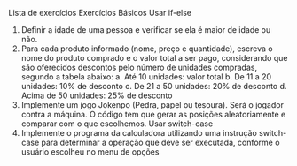Lista de exercícios
Exercícios Básicos
Usar if-else
1) Definir a idade de uma pessoa e verificar se ela é maior de idade ou 
não.
2) Para cada produto informado (nome, preço e quantidade), escreva o 
nome do produto comprado e o valor total a ser pago, considerando 
que são oferecidos descontos pelo número de unidades compradas, 
segundo a tabela abaixo:
a. Até 10 unidades: valor total
b. De 11 a 20 unidades: 10% de desconto
c. De 21 a 50 unidades: 20% de desconto
d. Acima de 50 unidades: 25% de desconto
3) Implemente um jogo Jokenpo (Pedra, papel ou tesoura). Será o 
jogador contra a máquina. O código tem que gerar as posições 
aleatoriamente e comparar com o que escolhemos.
Usar switch-case
4) Implemente o programa da calculadora utilizando uma instrução 
switch-case para determinar a operação que deve ser executada, 
conforme o usuário escolheu no menu de opções
